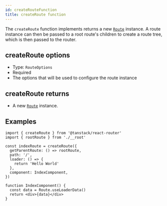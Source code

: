 ```yaml
---
id: createRouteFunction
title: createRoute function
---
```


The `createRoute` function implements returns a new [`Route`](./api/router/RouteClass) instance. A route instance can then be passed to a root route's children to create a route tree, which is then passed to the router.

## createRoute options

- Type: `RouteOptions`
- Required
- The options that will be used to configure the route instance

## createRoute returns

- A new [`Route`](./api/router/RouteClass) instance.

## Examples

```tsx
import { createRoute } from '@tanstack/react-router'
import { rootRoute } from './__root'

const indexRoute = createRoute({
  getParentRoute: () => rootRoute,
  path: '/',
  loader: () => {
    return 'Hello World'
  },
  component: IndexComponent,
})

function IndexComponent() {
  const data = Route.useLoaderData()
  return <div>{data}</div>
}
```
